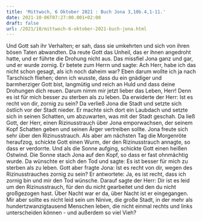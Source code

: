 ```yaml
---
title: 'Mittwoch, 6 Oktober 2021 : Buch Jona 3,10b.4,1-11.'
date: 2021-10-06T07:27:00.001+02:00
draft: false
url: /2021/10/mittwoch-6-oktober-2021-buch-jona.html
---
```


Und Gott sah ihr Verhalten; er sah, dass sie umkehrten und sich von ihren bösen Taten abwandten. Da reute Gott das Unheil, das er ihnen angedroht hatte, und er führte die Drohung nicht aus. Das missfiel Jona ganz und gar, und er wurde zornig. Er betete zum Herrn und sagte: Ach Herr, habe ich das nicht schon gesagt, als ich noch daheim war? Eben darum wollte ich ja nach Tarschisch fliehen; denn ich wusste, dass du ein gnädiger und barmherziger Gott bist, langmütig und reich an Huld und dass deine Drohungen dich reuen. Darum nimm mir jetzt lieber das Leben, Herr! Denn es ist für mich besser zu sterben als zu leben. Da erwiderte der Herr: Ist es recht von dir, zornig zu sein? Da verließ Jona die Stadt und setzte sich östlich vor der Stadt nieder. Er machte sich dort ein Laubdach und setzte sich in seinen Schatten, um abzuwarten, was mit der Stadt geschah. Da ließ Gott, der Herr, einen Rizinusstrauch über Jona emporwachsen, der seinem Kopf Schatten geben und seinen Ärger vertreiben sollte. Jona freute sich sehr über den Rizinusstrauch. Als aber am nächsten Tag die Morgenröte heraufzog, schickte Gott einen Wurm, der den Rizinusstrauch annagte, so dass er verdorrte. Und als die Sonne aufging, schickte Gott einen heißen Ostwind. Die Sonne stach Jona auf den Kopf, so dass er fast ohnmächtig wurde. Da wünschte er sich den Tod und sagte: Es ist besser für mich zu sterben als zu leben. Gott aber fragte Jona: Ist es recht von dir, wegen des Rizinusstrauches zornig zu sein? Er antwortete: Ja, es ist recht, dass ich zornig bin und mir den Tod wünsche. Darauf sagte der Herr: Dir ist es leid um den Rizinusstrauch, für den du nicht gearbeitet und den du nicht großgezogen hast. Über Nacht war er da, über Nacht ist er eingegangen. Mir aber sollte es nicht leid sein um Ninive, die große Stadt, in der mehr als hundertzwanzigtausend Menschen leben, die nicht einmal rechts und links unterscheiden können - und außerdem so viel Vieh?